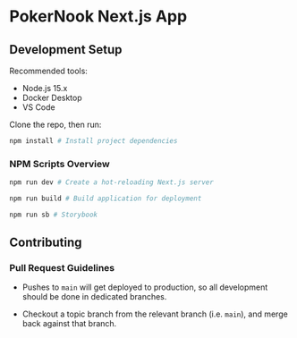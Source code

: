 # PokerNook Next.js App

## Development Setup

Recommended tools:

- Node.js 15.x
- Docker Desktop
- VS Code

Clone the repo, then run:

```bash
npm install # Install project dependencies
```

### NPM Scripts Overview

```bash
npm run dev # Create a hot-reloading Next.js server

npm run build # Build application for deployment

npm run sb # Storybook
```

## Contributing

### Pull Request Guidelines

- Pushes to `main` will get deployed to production, so all development should be done in dedicated branches.

- Checkout a topic branch from the relevant branch (i.e. `main`), and merge back against that branch.
